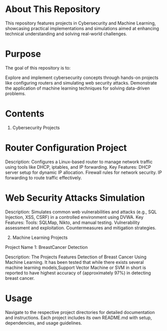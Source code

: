 # About This Repository

This repository features projects in Cybersecurity and Machine Learning, showcasing practical implementations and simulations aimed at enhancing technical understanding and solving real-world challenges.

# Purpose

The goal of this repository is to:

Explore and implement cybersecurity concepts through hands-on projects like configuring routers and simulating web security attacks.
Demonstrate the application of machine learning techniques for solving data-driven problems.

# Contents

1. Cybersecurity Projects
   
# Router Configuration Project

Description: Configures a Linux-based router to manage network traffic using tools like DHCP, iptables, and IP forwarding.
Key Features:
DHCP server setup for dynamic IP allocation.
Firewall rules for network security.
IP forwarding to route traffic effectively.

# Web Security Attacks Simulation

Description: Simulates common web vulnerabilities and attacks (e.g., SQL Injection, XSS, CSRF) in a controlled environment using DVWA.
Key Features:
Tools: SQLMap, Nikto, and manual testing.
Vulnerability assessment and exploitation.
Countermeasures and mitigation strategies.




2. Machine Learning Projects
   
Project Name 1: BreastCancer Detection

Description: The Projects Features Detection of Breast Cancer Using Machine Learning. It has been tested that while there exists several machine learning models,Support Vector Machine or SVM in short is reported to have highest accuracy of (approximately 97%) in detecting breast cancer.


# Usage

Navigate to the respective project directories for detailed documentation and instructions.
Each project includes its own README.md with setup, dependencies, and usage guidelines.
